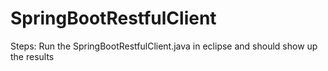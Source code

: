 # SpringBootRestfulClient

Steps:
Run the SpringBootRestfulClient.java in eclipse and should show up the results
